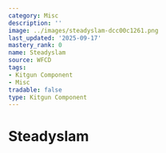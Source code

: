 ```yaml
---
category: Misc
description: ''
image: ../images/steadyslam-dcc00c1261.png
last_updated: '2025-09-17'
mastery_rank: 0
name: Steadyslam
source: WFCD
tags:
- Kitgun Component
- Misc
tradable: false
type: Kitgun Component
---
```


# Steadyslam

